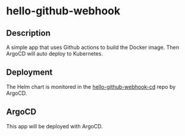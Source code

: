 # hello-github-webhook

## Description
A simple app that uses Github actions to build the Docker image.  Then ArgoCD will auto deploy to Kubernetes.

## Deployment
The Helm chart is monitored in the [hello-github-webhook-cd](https://github.com/polinchw/hello-github-webhook-cd) repo by ArgoCD.

## ArgoCD

This app will be deployed with ArgoCD.

